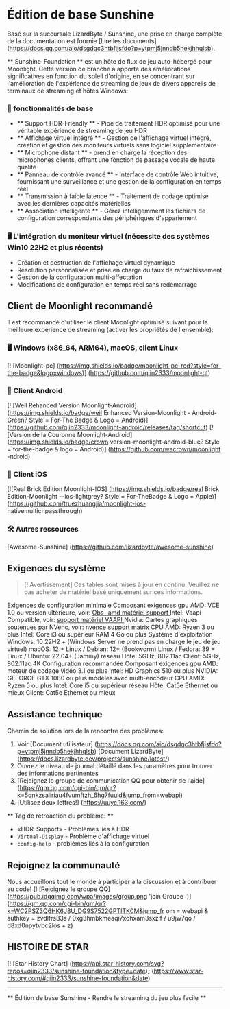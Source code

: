 # Édition de base Sunshine

Basé sur la succursale LizardByte / Sunshine, une prise en charge complète de la documentation est fournie [Lire les documents] (https://docs.qq.com/aio/dsgdqc3htbfjjsfdo?p=ytpmj5jnndb5hekjhhqlsb).

** Sunshine-Foundation ** est un hôte de flux de jeu auto-hébergé pour Moonlight. Cette version de branche a apporté des améliorations significatives en fonction du soleil d'origine, en se concentrant sur l'amélioration de l'expérience de streaming de jeux de divers appareils de terminaux de streaming et hôtes Windows:

### 🌟 fonctionnalités de base
- ** Support HDR-Friendly ** - Pipe de traitement HDR optimisé pour une véritable expérience de streaming de jeu HDR
- ** Affichage virtuel intégré ** - Gestion de l'affichage virtuel intégré, création et gestion des moniteurs virtuels sans logiciel supplémentaire
- ** Microphone distant ** - prend en charge la réception des microphones clients, offrant une fonction de passage vocale de haute qualité
- ** Panneau de contrôle avancé ** - Interface de contrôle Web intuitive, fournissant une surveillance et une gestion de la configuration en temps réel
- ** Transmission à faible latence ** - Traitement de codage optimisé avec les dernières capacités matérielles
- ** Association intelligente ** - Gérez intelligemment les fichiers de configuration correspondants des périphériques d'appariement

### 🖥️ L'intégration du moniteur virtuel (nécessite des systèmes Win10 22H2 et plus récents)
- Création et destruction de l'affichage virtuel dynamique
- Résolution personnalisée et prise en charge du taux de rafraîchissement
- Gestion de la configuration multi-affectation
- Modifications de configuration en temps réel sans redémarrage


## Client de Moonlight recommandé

Il est recommandé d'utiliser le client Moonlight optimisé suivant pour la meilleure expérience de streaming (activer les propriétés de l'ensemble):

### 🖥️ Windows (x86_64, ARM64), macOS, client Linux
[! [Moonlight-pc] (https://img.shields.io/badge/moonlight-pc-red?style=for-the-badge&logo=windows)] (https://github.com/qiin2333/moonlight-qt)

### 📱 Client Android
[! [Weil Rehanced Version Moonlight-Android] (https://img.shields.io/badge/weil Enhanced Version-Moonlight - Android-Green? Style = For-The Badge & Logo = Android)] (https://github.com/qiin2333/moonlight-android/releases/tag/shortcut)
[![Version de la Couronne Moonlight-Android] (https://img.shields.io/badge/crown version-moonlight-android-blue? Style = for-the-badge & logo = Android)] (https://github.com/wacrown/moonlight -ndroid)

### 📱 Client iOS
[![Real Brick Edition Moonlight-IOS] (https://img.shields.io/badge/real Brick Edition-Moonlight --ios-lightgrey? Style = For-TheBadge & Logo = Apple)] (https://github.com/truezhuangjia/moonlight-ios- nativemultichpassthrough)


### 🛠️ Autres ressources
[Awesome-Sunshine] (https://github.com/lizardbyte/awesome-sunshine)

## Exigences du système


> [! Avertissement]
> Ces tables sont mises à jour en continu. Veuillez ne pas acheter de matériel basé uniquement sur ces informations.


<ballage>
<légende id = "minimum_requirements"> Exigences de configuration minimale </pention>
<tr>
<th> Composant </th>
<th> exigences </th>
</tr>
<tr>
<td rowspan = "3"> gpu </td>
<TD> AMD: VCE 1.0 ou version ultérieure, voir: <a href = "https://github.com/obsproject/obs-amd-encoder/wiki/hardware-support"> Obs -amd matériel support </a> </ td>
</tr>
<tr>
<td> Intel: Vaapi Compatible, voir: <a href = "https://www.intel.com/content/www/us/en/developer/articles/technical/linuxmedia-vaapi.html"> support matériel VAAPI </a> </td>
</tr>
<tr>
<TD> Nvidia: Cartes graphiques soutenues par NVenc, voir: <a href = "https://developer.nvidia.com/video-encode-and-decode-gpu-support-matrix-new"> nvence support matrix </a> </td>
</tr>
<tr>
<td Rowspan = "2"> CPU </TD>
<TD> AMD: Ryzen 3 ou plus </td>
</tr>
<tr>
<TD> Intel: Core i3 ou supérieur </td>
</tr>
<tr>
<TD> RAM </TD>
<TD> 4 Go ou plus </td>
</tr>
<tr>
<td Rowspan = "5"> Système d'exploitation </td>
<TD> Windows: 10 22H2 + (Windows Server ne prend pas en charge le jeu de jeu virtuel) </td>
</tr>
<tr>
<td> macOS: 12 + </td>
</tr>
<tr>
<Td> Linux / Debian: 12+ (Bookworm) </td>
</tr>
<tr>
<TD> Linux / Fedora: 39 + </td>
</tr>
<tr>
<Td> Linux / Ubuntu: 22.04+ (Jammy) </td>
</tr>
<tr>
<td Rowspan = "2"> réseau </td>
<TD> Hôte: 5GHz, 802.11ac </td>
</tr>
<tr>
<TD> Client: 5GHz, 802.11ac </td>
</tr>
</ table>

<ballage>
<légende id = "4k_suggestions"> 4K Configuration recommandée </pention>
<tr>
<th> Composant </th>
<th> exigences </th>
</tr>
<tr>
<td rowspan = "3"> gpu </td>
<TD> AMD: moteur de codage vidéo 3.1 ou plus </td>
</tr>
<tr>
<TD> Intel: HD Graphics 510 ou plus </td>
</tr>
<tr>
<TD> NVIDIA: GEFORCE GTX 1080 ou plus modèles avec multi-encodeur </td>
</tr>
<tr>
<td Rowspan = "2"> CPU </TD>
<TD> AMD: Ryzen 5 ou plus </td>
</tr>
<tr>
<TD> Intel: Core i5 ou supérieur </td>
</tr>
<tr>
<td Rowspan = "2"> réseau </td>
<TD> Hôte: Cat5e Ethernet ou mieux </td>
</tr>
<tr>
<TD> Client: Cat5e Ethernet ou mieux </td>
</tr>
</ table>

## Assistance technique

Chemin de solution lors de la rencontre des problèmes:
1. Voir [Document utilisateur] (https://docs.qq.com/aio/dsgdqc3htbfjjsfdo?p=ytpmj5jnndb5hekjhhqlsb) [Document LizardByte] (https://docs.lizardbyte.dev/projects/sunshine/latest/)
2. Ouvrez le niveau de journal détaillé dans les paramètres pour trouver des informations pertinentes
3. [Rejoignez le groupe de communication QQ pour obtenir de l'aide] (https://qm.qq.com/cgi-bin/qm/qr?k=5qnkzsaliriau4fvumftzh_6hg7fuuld&jump_from=webapi)
4. [Utilisez deux lettres!] (https://uuyc.163.com/)

** Tag de rétroaction du problème: **
- «HDR-Support» - Problèmes liés à HDR
- `Virtual-Display` - Problème d'affichage virtuel
- `config-help` - problèmes liés à la configuration

## Rejoignez la communauté

Nous accueillons tout le monde à participer à la discussion et à contribuer au code!
[! [Rejoignez le groupe QQ] (https://pub.idqqimg.com/wpa/images/group.png 'join Groupe ')] (https://qm.qq.com/cgi-bin/qm/qr?k=WC2PSZ3Q6HK6J8U_DG9S7522GPTITK0M&jump_fr om = webapi & authkey = zvdlfrs83s / 0xg3hmbkmeaqi7xohxam3sxzif / u9jw7qo / d8xd0npytvbc2los + z)

## HISTOIRE DE STAR

[! [Star History Chart] (https://api.star-history.com/svg?repos=qiin2333/sunshine-foundation&type=date)] (https://www.star-history.com/#qiin2333/sunshine-foundation&date)

---

** Édition de base Sunshine - Rendre le streaming du jeu plus facile **